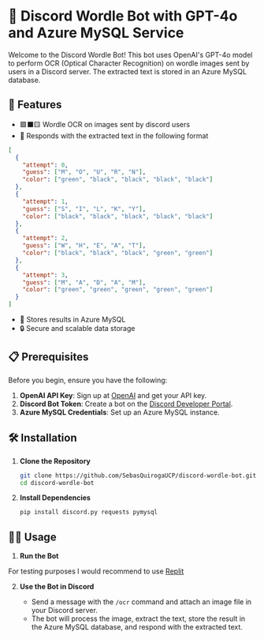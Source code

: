 # 📸 Discord Wordle Bot with GPT-4o and Azure MySQL Service

Welcome to the Discord Wordle Bot! This bot uses OpenAI's GPT-4o model to perform OCR (Optical Character Recognition) on wordle images sent by users in a Discord server. The extracted text is stored in an Azure MySQL database.

## 🚀 Features

- 🟩⬛🟨 Wordle OCR on images sent by discord users
- 💬 Responds with the extracted text in the following format
```json
[
  {
    "attempt": 0,
    "guess": ["M", "O", "U", "R", "N"],
    "color": ["green", "black", "black", "black", "black"]
  },
  {
    "attempt": 1,
    "guess": ["S", "I", "L", "K", "Y"],
    "color": ["black", "black", "black", "black", "black"]
  },
  {
    "attempt": 2,
    "guess": ["W", "H", "E", "A", "T"],
    "color": ["black", "black", "black", "green", "green"]
  },
  {
    "attempt": 3,
    "guess": ["M", "A", "D", "A", "M"],
    "color": ["green", "green", "green", "green", "green"]
  }
]
```
- 💾 Stores results in Azure MySQL
- 🔒 Secure and scalable data storage

## 📋 Prerequisites

Before you begin, ensure you have the following:

1. **OpenAI API Key**: Sign up at [OpenAI](https://openai.com/) and get your API key.
2. **Discord Bot Token**: Create a bot on the [Discord Developer Portal](https://discord.com/developers/applications).
3. **Azure MySQL Credentials**: Set up an Azure MySQL instance.

## 🛠️ Installation

1. **Clone the Repository**

    ```bash
    git clone https://github.com/SebasQuirogaUCP/discord-wordle-bot.git
    cd discord-wordle-bot
    ```

2. **Install Dependencies**

    ```bash
    pip install discord.py requests pymysql
    ```

## 🏃‍♂️ Usage

1. **Run the Bot**

For testing purposes I would recommend to use [Replit](https://replit.com)

2. **Use the Bot in Discord**

    - Send a message with the `/ocr` command and attach an image file in your Discord server.
    - The bot will process the image, extract the text, store the result in the Azure MySQL database, and respond with the extracted text.

